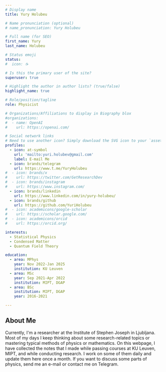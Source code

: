 ```yaml
---
# Display name
title: Yury Holubeu

# Name pronunciation (optional)
# name_pronunciation: Yury Holubeu

# Full name (for SEO)
first_name: Yury 
last_name: Holubeu

# Status emoji
status:
#  icon: ☕️

# Is this the primary user of the site?
superuser: true

# Highlight the author in author lists? (true/false)
highlight_name: true

# Role/position/tagline
role: Physicist

# Organizations/Affiliations to display in Biography blox
#organizations:
#  - name: OpenAI
#    url: https://openai.com/

# Social network links
# Need to use another icon? Simply download the SVG icon to your `assets/media/icons/` folder.
profiles:
  - icon: at-symbol
    url: 'mailto:yuri.holubev@gmail.com'
    label: E-mail Me
  - icon: brands/telegram
    url: https://www.t.me/YuryHolubeu
#  - icon: brands/x
#    url: https://twitter.com/GetResearchDev
#  - icon: brands/instagram
#    url: https://www.instagram.com/
  - icon: brands/linkedin
    url: https://www.linkedin.com/in/yury-holubeu/
  - icon: brands/github
    url: https://github.com/YuriHolubeu
#  - icon: academicons/google-scholar
#    url: https://scholar.google.com/
#  - icon: academicons/orcid
#    url: https://orcid.org/

interests:
  - Statistical Physics
  - Condensed Matter
  - Quantum Field Theory

education:
  - area: MPhys  
    year: Nov 2022-Jan 2025 
    institution: KU Leuven    
  - area: MSc 
    year: Sep 2021-Apr 2022
    institution: MIPT, DGAP 
  - area: BSc  
    institution: MIPT, DGAP
    year: 2016-2021

---
```


## About Me



Currently, I'm a researcher at the Institute of Stephen Joseph in Ljubljana.
Most of my days I keep thinking about some research-related topics or mastering typical methods of physics or mathematics.
On this webpage, I have collected the notes that I made while passing courses at KU Leuven, MIPT, and while conducting research.
I work on some of them daily and update them here once a month. 
If you want to discuss some parts of physics, send me an e-mail or contact me on Telegram.
